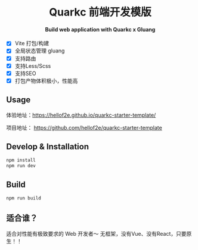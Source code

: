 <div align="center">
  <h1>Quarkc 前端开发模版</h1>
  <h4>Build web application with Quarkc x Gluang</h4>
</div>

- [x] Vite 打包/构建
- [x] 全局状态管理 gluang
- [x] 支持路由
- [x] 支持Less/Scss
- [x] 支持SEO
- [x] 打包产物体积极小，性能高

## Usage

体验地址：https://hellof2e.github.io/quarkc-starter-template/

项目地址： https://github.com/hellof2e/quarkc-starter-template

## Develop & Installation

```bash
npm install
npm run dev
```

## Build

```bash
npm run build
```

## 适合谁？

适合对性能有极致要求的 Web 开发者～
无框架，没有Vue、没有React，只要原生！！